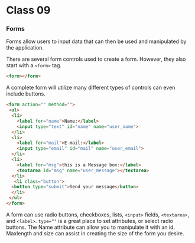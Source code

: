 # Class 09 

### Forms

Forms allow users to input data that can then be used and manipulated by the application.

There are several form controls used to create a form. However, they also start with a `<form>` tag.
```html
<form></form>
```
A complete form will utilize many different types of controls can even include buttons.
```html
<form action="" method="">
 <ul>
  <li>
    <label for="name">Name:</label>
    <input type="text" id="name" name="user_name">
  </li>
  <li>
    <label for="mail">E-mail:</label>
    <input type="email" id="mail" name="user_email">
  </li>
  <li>
    <label for="msg">this is a Message box:</label>
    <textarea id="msg" name="user_message"></textarea>
  </li>
   <li class="button">
  <button type="submit">Send your message</button>
  </li>
 </ul>
</form>
```
A form can use radio buttons, checkboxes, lists, `<input>` fields, `<textarea>`, and `<label>`. `type=""` is a great place to set attributes, or select radio buttons. The Name attribute can allow you to manipulate it with an id. Maxlength and size can assist in creating the size of the form you desire.